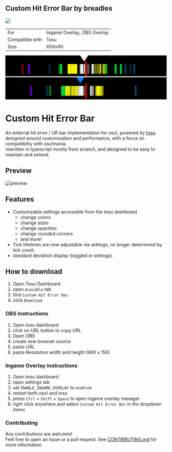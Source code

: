 ## Custom Hit Error Bar by breadles

<a href="https://osuck.link/redirect/https://files.osuck.link/tosu/custom hit error bar by breadles v3.3.1.zip" target="_blank"><img height="35" src="https://img.shields.io/badge/Download_PP_Counter-67A564?style=for-the-badge&logo=cloud&logoColor=white" /></a>  

|||
| ------------- | ------------- |
| For | Ingame Overlay, OBS Overlay |
| Compatible with | Tosu |
| Size |  656x90 |


<img src="/.github/images/custom hit error bar by breadles.png" /> <img src="/.github/gifs/custom hit error bar by breadles.gif" /> 

# Custom Hit Error Bar

An external hit error / UR bar implementation for osu!, powered by [tosu](https://github.com/tosuapp/tosu).  
designed around customization and performance, with a focus on compatibility with osu!mania.  
rewritten in typescript mostly from scratch, and designed to be easy to maintain and extend.

[//]: # (TODO: update preview upon successful production build)

## Preview

![preview](./.github/assets/customhiterrorbar.gif)

## Features

- Customizable settings accessible from the tosu dashboard
  - change colors
  - change sizes
  - change opacities
  - change rounded corners
  - and more!
- Tick lifetimes are now adjustable via settings, no longer determined by tick count.
- standard deviation display (toggled in settings).

## How to download

1. Open Tosu Dashboard
2. open `Avaiable` tab
3. find `Custom Hit Error Bar`
4. click `Download`

### OBS instructions

1. Open tosu dashboard
2. click on URL button to copy URL
3. Open OBS
4. create new browser source
5. paste URL
6. paste Resolution width and height (940 x 150)

### Ingame Overlay instructions

1. Open tosu dashboard
2. open settings tab
3. set `ENABLE_INGAME_OVERLAY` to `enabled`
4. restart both osu! and tosu
5. press `Ctrl` + `Shift` + `Space` to open ingame overlay manager
6. right click anywhere and select `Custom Hit Error Bar` in the dropdown menu

### Contributing

Any contributions are welcome!  
Feel free to open an issue or a pull request.
See [CONTRIBUTING.md](https://github.com/breadles5/customHitErrorBar/blob/main/CONTRIBUTING.md) for more information.
